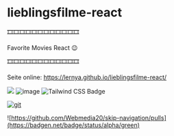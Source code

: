 # lieblingsfilme-react

🎞️🎞️🎞️🎞️🎞️🎞️🎞️🎞️🎞️🎞️🎞️🎞️

Favorite Movies React 😉

🎞️🎞️🎞️🎞️🎞️🎞️🎞️🎞️🎞️🎞️🎞️🎞️

Seite online: https://lernya.github.io/lieblingsfilme-react/

<img src="https://img.shields.io/badge/HTML5-E34F26?style=for-the-badge&logo=html5&logoColor=white" />  ![image](https://img.shields.io/badge/CSS3-1572B6?style=for-the-badge&logo=css3&logoColor=white)    ![Tailwind CSS Badge](https://img.shields.io/badge/Tailwind%20CSS-06B6D4?style=for-the-badge&logo=tailwindcss&logoColor=fff)

[![git](https://badgen.net/badge/icon/git?icon=git&label)](https://git-scm.com)

![https://github.com/Webmedia20/skip-navigation/pulls](https://badgen.net/badge/status/alpha/green)
